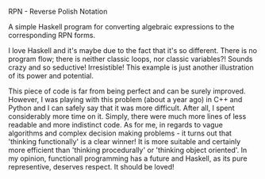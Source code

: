 RPN - Reverse Polish Notation

A simple Haskell program for converting algebraic expressions to the corresponding RPN forms.

I love Haskell and it's maybe due to the fact that it's so different. There is no program flow; there is neither classic loops, nor classic variables?! Sounds crazy and so seductive! Irresistible! This example is just another illustration of its power and potential.

This piece of code is far from being perfect and can be surely  improved. However, I was playing with this problem (about a year ago) in C++ and Python and I can safely say that it was more difficult. After all, I spent considerably more time on it. Simply, there were much more lines of less readable and more indistinct code. As for me, in regards to vague algorithms and complex decision making problems - it turns out that 'thinking functionally' is a clear winner! It is more suitable and certainly more efficient than 'thinking procedurally' or 'thinking object oriented'. In my opinion, functionall programming has a future and Haskell, as its pure representive, deserves respect. It should be loved!
